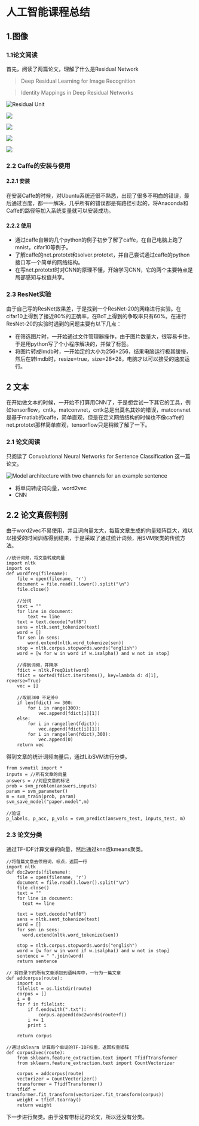 # 人工智能课程总结
## 1.图像
### 1.1论文阅读
 首先，阅读了两篇论文，理解了什么是Residual Network
> Deep Residual Learning for Image Recognition 

> Identity Mappings in Deep Residual Networks

![Residual Unit](http://upload-images.jianshu.io/upload_images/4029277-bc47a41b2a4cbb17.png?imageMogr2/auto-orient/strip%7CimageView2/2/w/1240)

![](http://upload-images.jianshu.io/upload_images/4029277-322a0f210ccbcf95.png?imageMogr2/auto-orient/strip%7CimageView2/2/w/1240)

![](http://upload-images.jianshu.io/upload_images/4029277-0cc5e333dea6c4ff.png?imageMogr2/auto-orient/strip%7CimageView2/2/w/1240)

![](http://upload-images.jianshu.io/upload_images/4029277-78ff49169cc14ca8.png?imageMogr2/auto-orient/strip%7CimageView2/2/w/1240)

![](http://upload-images.jianshu.io/upload_images/4029277-e044835c84c6b36f.png?imageMogr2/auto-orient/strip%7CimageView2/2/w/1240)

### 2.2 Caffe的安装与使用
#### 2.2.1 安装
在安装Caffe的时候，对Ubuntu系统还很不熟悉，出现了很多不明白的错误，最后通过百度，都一一解决，几乎所有的错误都是有路径引起的，将Anaconda和Caffe的路径等加入系统变量就可以安装成功。

#### 2.2.2 使用
* 通过caffe自带的几个python的例子初步了解了caffe，在自己电脑上跑了mnist，cifar10等例子。
* 了解caffe的net.prototxt和solver.prototxt，并自己尝试通过caffe的python接口写一个简单的网络结构。
* 在写net.prototxt时对CNN的原理不懂，开始学习CNN，它的两个主要特点是局部感知与权值共享。

### 2.3 ResNet实验

由于自己写的ResNet效果差，于是找到一个ResNet-20的网络进行实验。在cifar10上得到了接近80%的正确率，在BoT上得到的争取率只有60%。在进行ResNet-20的实验时遇到的问题主要有以下几点：
* 在筛选图片时，一开始通过文件管理器操作，由于图片数量大，很容易卡住，于是用python写了个小程序解决的，并做了标签。
* 将图片转成lmdb时，一开始定的大小为256×256，结果电脑运行极其缓慢，然后在转lmdb时，resize=true，size=28*28，电脑才以可以接受的速度运行。

## 2 文本
在开始做文本的时候，一开始不打算用CNN了，于是想尝试一下其它的工具，例如tensorflow，cntk，matconvnet，cntk总是出莫名其妙的错误，matconvnet是基于matlab的caffe，简单直观，但是在定义网络结构的时候也不像caffe的net.prototxt那样简单直观，tensorflow只是稍微了解了一下。

### 2.1 论文阅读
只阅读了 Convolutional Neural Networks for Sentence Classification 这一篇论文。

![Model architecture with two channels for an example sentence](http://upload-images.jianshu.io/upload_images/4029277-cf9b3a6b74b91a04.png?imageMogr2/auto-orient/strip%7CimageView2/2/w/1240)

* 将单词转成词向量，word2vec
* CNN
## 2.2 论文真假判别
由于word2vec不易使用，并且词向量太大，每篇文章生成的向量矩阵巨大，难以以接受的时间训练得到结果，于是采取了通过统计词频，用SVM聚类的传统方法。

```
//统计词频，将文章转成向量
import nltk
import os
def wordfreq(filename):    
    file = open(filename, 'r')    
    document = file.read().lower().split("\n")    
    file.close()    

    //分词
    text = ""    
    for line in document: 
        text += line
    text = text.decode("utf8")
    sens = nltk.sent_tokenize(text)
    word = []
    for sen in sens:
        word.extend(nltk.word_tokenize(sen))
    stop = nltk.corpus.stopwords.words("english")
    word = [w for w in word if w.isalpha() and w not in stop]
    
    //得到词频，并降序
    fdict = nltk.FreqDist(word)
    fdict = sorted(fdict.iteritems(), key=lambda d: d[1], reverse=True)
    vec = []

    //取前300 不足补0
    if len(fdict) >= 300:
        for i in range(300):
            vec.append(fdict[i][1])
    else:
        for i in range(len(fdict)):
            vec.append(fdict[i][1])
        for i in range(len(fdict),300): 
            vec.append(0)
    return vec
```
得到文章的统计词频向量后，通过LibSVM进行分类。
```
from svmutil import *
inputs = //所有文章的向量
answers = //对应文章的标记
prob = svm_problem(answers,inputs)
param = svm_parameter()
m = svm_train(prob, param)
svm_save_model("paper.model",m)

//验证
p_labels, p_acc, p_vals = svm_predict(answers_test, inputs_test, m)
```

### 2.3 论文分类
通过TF-IDF计算文章的向量，然后通过knn或kmeans聚类。

```
//将每篇文章去停用词，标点，返回一行
import nltk
def doc2words(filename):
    file = open(filename, 'r')
    document = file.read().lower().split("\n")
    file.close()
    text = ""
    for line in document:
      text += line

    text = text.decode("utf8")
    sens = nltk.sent_tokenize(text)
    word = []
    for sen in sens:
      word.extend(nltk.word_tokenize(sen))

    stop = nltk.corpus.stopwords.words("english")
    word = [w for w in word if w.isalpha() and w not in stop]
    sentence = " ".join(word)
    return sentence
```

```
// 将目录下的所有文章添加到语料库中，一行为一篇文章
def addcorpus(route):
    import os
    filelist = os.listdir(route)
    corpus = []
    i = 0
    for f in filelist:
        if f.endswith(".txt"):
            corpus.append(doc2words(route+f))
        i += 1
        print i

    return corpus
```

```
//通过sklearn 计算每个单词的TF-IDF权重，返回权重矩阵
def corpus2vec(route):
    from sklearn.feature_extraction.text import TfidfTransformer
    from sklearn.feature_extraction.text import CountVectorizer

    corpus = addcorpus(route)
    vectorizer = CountVectorizer()
    transformer = TfidfTransformer()
    tfidf = transformer.fit_transform(vectorizer.fit_transform(corpus))
    weight = tfidf.toarray()
    return weight
```

下一步进行聚类。由于没有带标记的论文，所以还没有分类。
